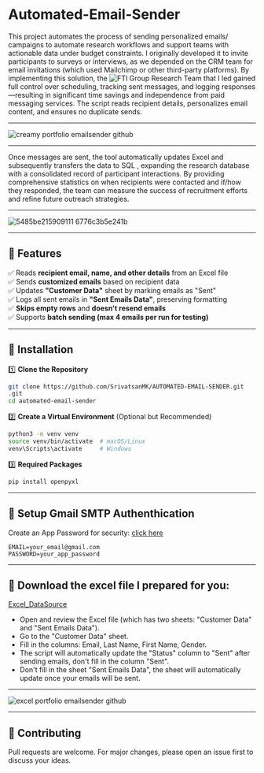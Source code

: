 # Automated-Email-Sender

This project automates the process of sending personalized emails/ campaigns to automate research workflows and support teams with actionable data under budget constraints. I originally developed it to invite participants to surveys or interviews, as we depended on the CRM team for email invitations (which used Mailchimp or other third-party platforms). By implementing this solution, the ![FTI Group Research Team](https://img.shields.io/badge/FTI%20Group-Research%20Team-FF8C00)  that I led gained full control over scheduling, tracking sent messages, and logging responses—resulting in significant time savings and independence from paid messaging services. The script reads recipient details, personalizes email content, and ensures no duplicate sends.

---

![creamy portfolio emailsender github](https://github.com/user-attachments/assets/6fcc8d4f-ea74-4b10-a4bf-35a29cf28c44)



---

Once messages are sent, the tool automatically updates Excel and subsequently transfers the data to SQL
, expanding the research database with a consolidated record of participant interactions. By providing comprehensive statistics on when recipients were contacted and if/how they responded, the team can measure the success of recruitment efforts and refine future outreach strategies.

---

![5485be215909111 6776c3b5e241b](https://github.com/user-attachments/assets/93f2139f-12e8-43f1-8aaf-74623408d08a)


---

## 🔸 Features
✅ Reads **recipient email, name, and other details** from an Excel file  
✅ Sends **customized emails** based on recipient data  
✅ Updates **"Customer Data"** sheet by marking emails as "Sent"  
✅ Logs all sent emails in **"Sent Emails Data"**, preserving formatting  
✅ **Skips empty rows** and **doesn't resend emails**  
✅ Supports **batch sending (max 4 emails per run for testing)**  


---

## 🔸 Installation

1️⃣ **Clone the Repository**
```bash
git clone https://github.com/SrivatsanMK/AUTOMATED-EMAIL-SENDER.git
.git
cd automated-email-sender

```
2️⃣ **Create a Virtual Environment** (Optional but Recommended)

```bash
python3 -m venv venv
source venv/bin/activate  # macOS/Linux
venv\Scripts\activate     # Windows
```
3️⃣ **Required Packages**
```bash
pip install openpyxl
```
---
## 🔸 Setup Gmail SMTP Authenthication

Create an App Password for security:
[click here](https://accounts.google.com/v3/signin/challenge/pwd?TL=AO-GBTcH6IznI2l9eCaASOBU-tZ-Jp_8lwfpiPzNJUREDQueVW6ULyuU1xBq-Qz5&cid=2&continue=https%3A%2F%2Fmyaccount.google.com%2Fapppasswords&flowName=GlifWebSignIn&followup=https%3A%2F%2Fmyaccount.google.com%2Fapppasswords&ifkv=AVdkyDmsdu2m1LxZCZHnP6N4o43AxziCFbhEeO6uGRUqj5zgUonO5AcOWApoz7-tF-6DXi03Anjy&osid=1&rart=ANgoxcfMq2NguWng04csK2FyiHftiIG7mkAQBV1k-Mue2caDW3BRezRLpw-pyghIjaVtmeWKQLWmSdu_Z8SuqwwWpJN51NFVcnYw-Zk9sxtkTrNeovVEU2U&rpbg=1&service=accountsettings) 

```
EMAIL=your_email@gmail.com
PASSWORD=your_app_password
```
---
## 🔸 Download the excel file I prepared for you: 
[Excel_DataSource](./email_sender_datasource.xlsx)

- Open and review the Excel file (which has two sheets: "Customer Data" and "Sent Emails Data").
- Go to the "Customer Data" sheet.
- Fill in the columns: Email, Last Name, First Name, Gender.
- The script will automatically update the "Status" column to "Sent" after sending emails, don't fill in the column "Sent".
- Don't fill in the sheet "Sent Emails Data", the sheet will automatically update once your emails will be sent.

---
![excel portfolio emailsender github](https://github.com/user-attachments/assets/d268a63f-90af-4202-a373-9bb87acca345)


---
## 🔸 Contributing
Pull requests are welcome. For major changes, please open an issue first to discuss your ideas.
